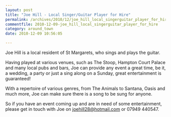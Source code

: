 ```yaml
---
layout: post
title: "Joe Hill - Local Singer/Guitar Player for Hire"
permalink: /archives/2010/12/joe_hill_local_singerguitar_player_for_hire.html
commentfile: 2010-12-09-joe_hill_local_singerguitar_player_for_hire
category: around_town
date: 2010-12-09 10:56:05

---
```


Joe Hill is a local resident of St Margarets, who sings and plays the guitar.

Having played at various venues, such as The Stoop, Hampton Court Palace and many local pubs and bars, Joe can provide any event a great time, be it, a wedding, a party or just a sing along on a Sunday, great entertainment is guaranteed!

With a repertoire of various genres, from The Animals to Santana, Oasis and much more, Joe can make sure there is a song to be sung for anyone.

So if you have an event coming up and are in need of some entertainment, please get in touch with Joe on <joehill28@hotmail.com> or 07949 440547.
